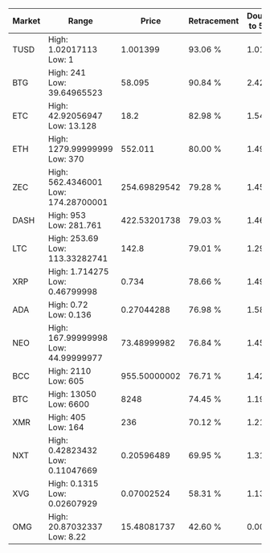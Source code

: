 | Market | Range | Price| Retracement | Doubles to 50% |
| --- | --- | --- | --- | --- |
| TUSD | High: 1.02017113<br />Low: 1 | 1.001399 | 93.06 % | 1.01 |
| BTG | High: 241<br />Low: 39.64965523 | 58.095 | 90.84 % | 2.42 |
| ETC | High: 42.92056947<br />Low: 13.128 | 18.2 | 82.98 % | 1.54 |
| ETH | High: 1279.99999999<br />Low: 370 | 552.011 | 80.00 % | 1.49 |
| ZEC | High: 562.4346001<br />Low: 174.28700001 | 254.69829542 | 79.28 % | 1.45 |
| DASH | High: 953<br />Low: 281.761 | 422.53201738 | 79.03 % | 1.46 |
| LTC | High: 253.69<br />Low: 113.33282741 | 142.8 | 79.01 % | 1.29 |
| XRP | High: 1.714275<br />Low: 0.46799998 | 0.734 | 78.66 % | 1.49 |
| ADA | High: 0.72<br />Low: 0.136 | 0.27044288 | 76.98 % | 1.58 |
| NEO | High: 167.99999998<br />Low: 44.99999977 | 73.48999982 | 76.84 % | 1.45 |
| BCC | High: 2110<br />Low: 605 | 955.50000002 | 76.71 % | 1.42 |
| BTC | High: 13050<br />Low: 6600 | 8248 | 74.45 % | 1.19 |
| XMR | High: 405<br />Low: 164 | 236 | 70.12 % | 1.21 |
| NXT | High: 0.42823432<br />Low: 0.11047669 | 0.20596489 | 69.95 % | 1.31 |
| XVG | High: 0.1315<br />Low: 0.02607929 | 0.07002524 | 58.31 % | 1.13 |
| OMG | High: 20.87032337<br />Low: 8.22 | 15.48081737 | 42.60 % | 0.00 |
